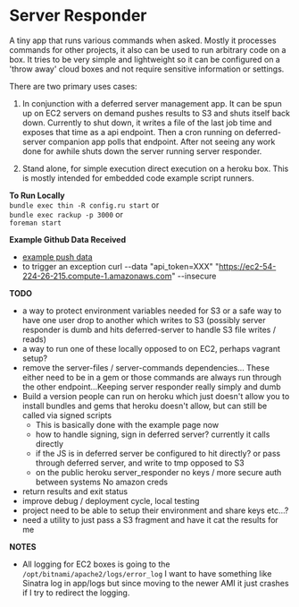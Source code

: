 Server Responder
===

A tiny app that runs various commands when asked. Mostly it processes commands for other projects, it also can be used to run arbitrary code on a box. It tries to be very simple and lightweight so it can be configured on a 'throw away' cloud boxes and not require sensitive information or settings.

There are two primary uses cases:

1) In conjunction with a deferred server management app. It can be spun up on EC2 servers on demand pushes results to S3 and shuts itself back down. Currently to shut down, it writes a file of the last job time and exposes that time as a api endpoint. Then a cron running on deferred-server companion app polls that endpoint. After not seeing any work done for awhile shuts down the server running server responder.

2) Stand alone, for simple execution direct execution on a heroku box. This is mostly intended for embedded code example script runners.

__To Run Locally__  
`bundle exec thin -R config.ru start` or  
`bundle exec rackup -p 3000` or  
`foreman start`

__Example Github Data Received__  
  
  * [example push data](https://help.github.com/articles/post-receive-hooks)
  * to trigger an exception curl --data "api_token=XXX" "https://ec2-54-224-26-215.compute-1.amazonaws.com" --insecure

__TODO__

  * a way to protect environment variables needed for S3 or a safe way to have one user drop to another which writes to S3 (possibly server responder is dumb and hits deferred-server to handle S3 file writes / reads)
  * a way to run one of these locally opposed to on EC2, perhaps vagrant setup?
  * remove the server-files / server-commands dependencies… These either need to be in a gem or those commands are always run through the other endpoint…Keeping server responder really simply and dumb
  * Build a version people can run on heroku which just doesn't allow you to install bundles and gems that heroku doesn't allow, but can still be called via signed scripts
    * This is basically done with the example page now
    * how to handle signing, sign in deferred server? currently it calls directly
    * if the JS is in deferred server be configured to hit directly? or pass through deferred server, and write to tmp opposed to S3
    * on the public heroku server_responder no keys / more secure auth between systems No amazon creds
  * return results and exit status
  * improve debug / deployment cycle, local testing
  * project need to be able to setup their environment and share keys etc...?
  * need a utility to just pass a S3 fragment and have it cat the results for me

__NOTES__
  
  * All logging for EC2 boxes is going to the `/opt/bitnami/apache2/logs/error_log` I want to have something like Sinatra log in app/logs but since moving to the newer AMI it just crashes if I try to redirect the logging.

